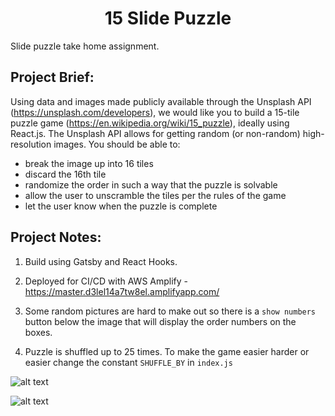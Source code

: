 <h1 align="center">
  15 Slide Puzzle
</h1>

Slide puzzle take home assignment.

## Project Brief:

Using data and images made publicly available through the Unsplash API (https://unsplash.com/developers), we would like you to build a 15-tile puzzle game (https://en.wikipedia.org/wiki/15_puzzle), ideally using React.js. The Unsplash API allows for getting random (or non-random) high-resolution images. You should be able to:

- break the image up into 16 tiles
- discard the 16th tile
- randomize the order in such a way that the puzzle is solvable
- allow the user to unscramble the tiles per the rules of the game
- let the user know when the puzzle is complete

## Project Notes:

1. Build using Gatsby and React Hooks.

2. Deployed for CI/CD with AWS Amplify - https://master.d3lel14a7tw8el.amplifyapp.com/

3. Some random pictures are hard to make out so there is a `show numbers` button below the image that will display the order numbers on the boxes.

4. Puzzle is shuffled up to 25 times. To make the game easier harder or easier change the constant `SHUFFLE_BY` in `index.js`


![alt text](https://i.imgur.com/nDC5kvt.jpg "Puzzle w/o numbers")


![alt text](https://i.imgur.com/daPtdDK.jpg "Puzzle w/o numbers")
